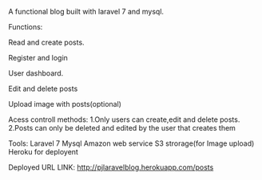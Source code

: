 A functional blog built with laravel 7 and mysql.

Functions:

Read and create posts.

Register and login

User dashboard.

Edit and delete posts

Upload image with posts(optional)

Acess controll methods:
    1.Only users can create,edit and delete posts.
    2.Posts can only be deleted and edited by the user that creates them


Tools:
Laravel 7
Mysql
Amazon web service S3 strorage(for Image upload)
Heroku for deployent

Deployed URL LINK:
http://pjlaravelblog.herokuapp.com/posts
